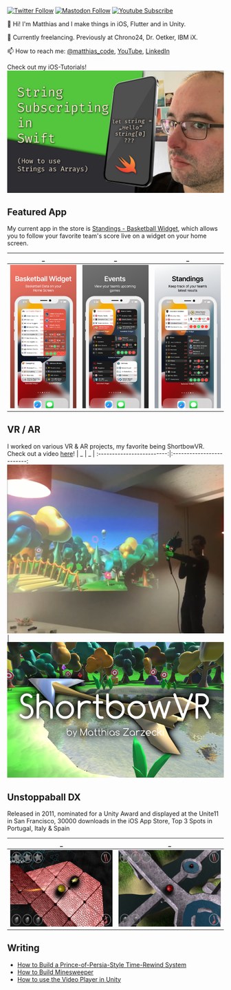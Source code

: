 [![Twitter Follow](https://img.shields.io/twitter/follow/matthias_code?style=social)](https://twitter.com/matthias_code) [![Mastodon Follow](https://img.shields.io/mastodon/follow/109324799475945668?domain=https%3A%2F%2Fmastodon.cloud&style=social)](https://mastodon.cloud/@matthias_code) [![Youtube Subscribe](https://img.shields.io/youtube/channel/subscribers/UCvMdsKesM05bIG0eq7M5z1g?style=social)](https://www.youtube.com/channel/UCvMdsKesM05bIG0eq7M5z1g?sub_confirmation=1)

👋 Hi! I'm Matthias and I make things in iOS, Flutter and in Unity.

📱 Currently freelancing. Previously at Chrono24, Dr. Oetker, IBM iX.

📫 How to reach me: [@matthias_code](https://twitter.com/matthias_code), [YouTube](https://www.youtube.com/channel/UCvMdsKesM05bIG0eq7M5z1g?sub_confirmation=1), [LinkedIn](https://www.linkedin.com/in/%F0%9F%8D%8F-matthias-zarzecki-b743353b/)

Check out my iOS-Tutorials!
[![Youtube Tutorial Link](media/youtube_screenshot_03.png)](https://www.youtube.com/channel/UCvMdsKesM05bIG0eq7M5z1g?sub_confirmation=1 "The Matthias iOS Development Show Channel")

## Featured App
My current app in the store is [Standings - Basketball Widget](https://apps.apple.com/de/app/standings-basketball-widget/id1597533063?l=en), which allows you to follow your favorite team's score live on a widget on your home screen.

| _ | _ | _ |
:-------------------------:|:-------------------------:|:-------------------------:
<img src="media/bb_appstore_6.5_01.png">|<img src="media/bb_appstore_6.5_02.png">|<img src="media/bb_appstore_6.5_03.png">

## VR / AR
I worked on various VR & AR projects, my favorite being ShortbowVR. Check out a video [here](https://www.youtube.com/watch?v=EDSy0RsnqVk)!
| _ | _ |
:-------------------------:|:-------------------------:
<img src="media/shortbow_vr_video_01.png">|<img src="media/shortbow_vr_09.png">

## Unstoppaball DX
Released in 2011, nominated for a Unity Award and displayed at the Unite11 in San Francisco, 30000 downloads in the iOS App Store, Top 3 Spots in Portugal, Italy & Spain

| _ | _ |
:-------------------------:|:-------------------------:
<img src="media/usb_screenshots/ipad_12.9_01.jpg">|<img src="media/usb_screenshots/ipad_9.7_05.jpg">

## Writing

- [How to Build a Prince-of-Persia-Style Time-Rewind System](https://gamedevelopment.tutsplus.com/how-to-build-a-prince-of-persia-style-time-rewind-system-part-1--cms-26090t)
- [How to Build Minesweeper](https://gamedevelopment.tutsplus.com/build-a-grid-based-puzzle-game-like-minesweeper-in-unity-setup--cms-21361t)
- [How to use the Video Player in Unity]([https://gamedevelopment.tutsplus.com/build-a-grid-based-puzzle-game-like-minesweeper-in-unity-setup--cms-21361t](https://matthewongamedesign.wordpress.com/2019/07/28/how-to-use-the-video-player-in-unity/)https://matthewongamedesign.wordpress.com/2019/07/28/how-to-use-the-video-player-in-unity/)
